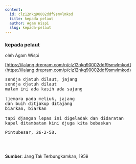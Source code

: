 ```yaml
---
content:
  id: clz12nkq90002ddf9smvlmkod
  title: kepada pelaut
  author: Agam Wispi
  slug: kepada-pelaut
---
```

### kepada pelaut

oleh Agam Wispi

[https://ilalang.drepram.com/p/clz12nkq90002ddf9smvlmkod](https://ilalang.drepram.com/p/clz12nkq90002ddf9smvlmkod)

<pre>
sendja djatuh dilaut, jajang
sendja djatuh dilaut
malam ini ada kasih ada sajang

tjemara pada meliuk, jajang
dan buih ditjakup ditajang
biarkan, biarkan

tapi djangan lepas ini digeladak dan didaratan
kapal ditambatan kini djuga kita bebaskan
</pre>
<pre>
Pintubesar, 26-2-58.
</pre>
<br/><br/>

**Sumber**: Jang Tak Terbungkamkan, 1959
